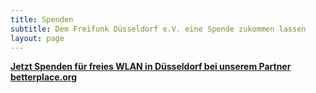```yaml
---
title: Spenden
subtitle: Dem Freifunk Düsseldorf e.V. eine Spende zukommen lassen
layout: page
---
```

 <script type="text/javascript">
      /* Configure at https://www.betterplace.org/de/projects/54554-freies-wlan-in-dusseldorf/manage/iframe_donation_form/new */
      var _bp_iframe        = _bp_iframe || {};
      _bp_iframe.project_id = 54554; /* REQUIRED */
      _bp_iframe.lang       = 'de'; /* Language of the form */
      _bp_iframe.width = 600; /* Custom iframe-tag-width, integer */
      _bp_iframe.color = '337ab7'; /* Button and banderole color, hex without "#" */
      _bp_iframe.background_color = 'ffffff'; /* Background-color, hex without "#" */
      _bp_iframe.default_amount = 60; /* Donation-amount, integer 1-99 */
      _bp_iframe.default_data_transfer_accepted = true; /* true (default), false */
      _bp_iframe.recurring_interval = 'single'; /* Interval for recurring donations, string out of ["single", "monthly", "quarter_yearly", "half_yearly", "yearly"] */
      _bp_iframe.bottom_logo = true;
      (function() {
        var bp = document.createElement('script'); bp.type = 'text/javascript'; bp.async = true;
        bp.src = 'https://asset1.betterplace.org/assets/load_donation_iframe.js';
        var s = document.getElementsByTagName('script')[0]; s.parentNode.insertBefore(bp, s);
      })();
    </script>

<div id="betterplace_donation_iframe" style="background: transparent url('https://www.betterplace.org/assets/new_spinner.gif') 275px 20px no-repeat;"><strong><a href="https://www.betterplace.org/de/projects/54554-freies-wlan-in-dusseldorf/donations/new">Jetzt Spenden für freies WLAN in Düsseldorf bei unserem Partner betterplace.org</a></strong></div>
